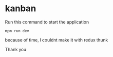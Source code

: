 # kanban

Run this command to start the application

`npm run dev`

because of time, I couldnt make it with redux thunk

Thank you
